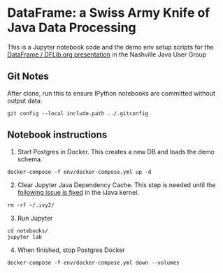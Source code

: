 # DataFrame: a Swiss Army Knife of Java Data Processing

This is a Jupyter notebook code and the demo env setup scripts for the [DataFrame / DFLib.org presentation](https://www.youtube.com/watch?v=OrGqCflOMIc) in the Nashville Java User Group 

## Git Notes
After clone, run this to ensure IPython notebooks are committed without output data:
```shell
git config --local include.path ../.gitconfig
```

## Notebook instructions

1. Start Postgres in Docker. This creates a new DB and loads the demo schema.

```shell
docker-compose -f env/docker-compose.yml up -d
```

2. Clear Jupyter Java Dependency Cache. This step is needed until the [following issue is fixed](https://github.com/SpencerPark/IJava/issues/63#issuecomment-2010273926) in the iJava kernel.

```shell
rm -rf ~/.ivy2/
```

3. Run Jupyter

```shell
cd notebooks/
jupyter lab
```

4. When finished, stop Postgres Docker

```shell
docker-compose -f env/docker-compose.yml down --volumes
```